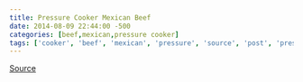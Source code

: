```yaml
---
title: Pressure Cooker Mexican Beef
date: 2014-08-09 22:44:00 -500
categories: [beef,mexican,pressure cooker]
tags: ['cooker', 'beef', 'mexican', 'pressure', 'source', 'post', 'pressure cooker mexican beef']
---
```


[Source](http://nomnompaleo.com/post/76137606724/pressure-cooker-mexican-beef)
